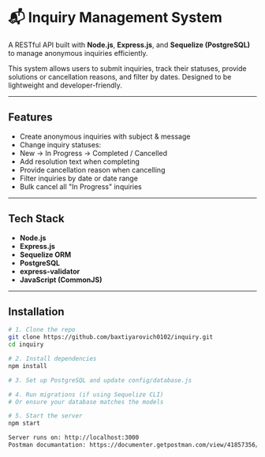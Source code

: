 # 📬 Inquiry Management System

A RESTful API built with **Node.js**, **Express.js**, and **Sequelize (PostgreSQL)** to manage anonymous inquiries efficiently.

This system allows users to submit inquiries, track their statuses, provide solutions or cancellation reasons, and filter by dates. Designed to be lightweight and developer-friendly.

---

##  Features

-  Create anonymous inquiries with subject & message
-  Change inquiry statuses:
  - New → In Progress → Completed / Cancelled
-  Add resolution text when completing
-  Provide cancellation reason when cancelling
-  Filter inquiries by date or date range
-  Bulk cancel all "In Progress" inquiries

---

##  Tech Stack

- **Node.js**
- **Express.js**
- **Sequelize ORM**
- **PostgreSQL**
- **express-validator**
- **JavaScript (CommonJS)**

---

##  Installation

```bash
# 1. Clone the repo
git clone https://github.com/baxtiyarovich0102/inquiry.git
cd inquiry

# 2. Install dependencies
npm install

# 3. Set up PostgreSQL and update config/database.js

# 4. Run migrations (if using Sequelize CLI)
# Or ensure your database matches the models

# 5. Start the server
npm start

Server runs on: http://localhost:3000
Postman documantation: https://documenter.getpostman.com/view/41857356/2sB2qUp5nk

